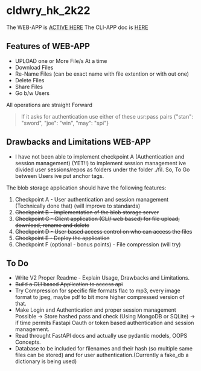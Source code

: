 # cldwry_hk_2k22

The WEB-APP is [ACTIVE HERE](https://drive-cldwry-2k22.herokuapp.com/)
The CLI-APP doc is [HERE](https://github.com/Joel-Marc/cldwry_hk_2k22/blob/master/CLI_APP/README.md)

## Features of WEB-APP

- UPLOAD one or More File/s At a time
- Download Files
- Re-Name Files (can be exact name with file extention or with out one)
- Delete Files
- Share Files
- Go b/w Users

All operations are straight Forward

> If it asks for authentication use either of these usr:pass pairs {"stan": "sword", "joe": "win", "may": "spi"}

## Drawbacks and Limitations WEB-APP

- I have not been able to implement checkpoint A (Authentication and session management) (YET!!) to implement session management ive divided user sessions/repos as folders under the folder ./fil. So, To Go between Users ive put anchor tags.

The blob storage application should have the following features:

1. Checkpoint A - User authentication and session management (Technically done that) (will improve to standards)
2. ~~Checkpoint B - Implementation of the blob storage server~~
3. ~~Checkpoint C - Client application (CLI/ web based) for file upload, download, rename and delete~~
4. ~~Checkpoint D - User based access control on who can access the files~~
5. ~~Checkpoint E - Deploy the application~~
6. Checkpoint F (optional - bonus points) - File compression (will try)

## To Do

- Write V2 Proper Readme - Explain Usage, Drawbacks and Limitations.
- ~~Build a CLI based Application to access api~~
- Try Compression for specific file formats flac to mp3, every image format to jpeg, maybe pdf to bit more higher compressed version of that.
- Make Login and Authentication and proper session management Possible -> Store hashed pass and check (Using MongoDB or SQLite) -> if time permits Fastapi Oauth or token based authentication and session management.
- Read throught FastAPI docs and actually use pydantic models, OOPS Concepts.
- Database to be included for filenames and their hash (so multiple same files can be stored) and for user authentication.(Currently a fake_db a dictionary is being used)
  